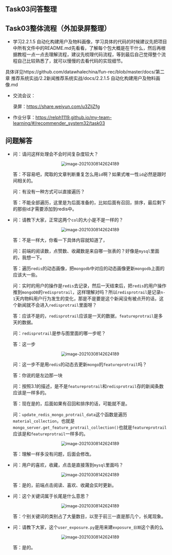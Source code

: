 ## Task03问答整理

## Task03整体流程（外加录屏整理）

- 学习2.2.1.5 自动化构建用户及物料画像，学习具体的代码的时候建议先把项目中所有文件中的README.md先看看，了解每个包大概是在干什么，然后再根据教程一点一点去理解流程，建议先梳理代码流程，等到最后自己觉得整个流程自己比较熟悉了，就可以慢慢的去看代码的实现细节。
  

具体详见https://github.com/datawhalechina/fun-rec/blob/master/docs/第二章 推荐系统实战/2.2新闻推荐系统实战/docs/2.2.1.5 自动化构建用户及物料画像.md

- 交流会议：

  录屏：https://share.weiyun.com/u3ZIjZfg
  
- 作业分享：https://relph1119.github.io/my-team-learning/#/recommender_system32/task03

## 问题解答

- 问：请问这样处理会不会时间复杂度较大？

  <div align=center> 
  <img src="https://ryluo.oss-cn-chengdu.aliyuncs.com/图片image-20211230102322111.png" alt="image-20210308142624189" style="zoom: 90%;" /> 
  </div>

  答：不容易吧，爬取的文章判断重复怎么用`id`啊？如果式唯一性`id`必然是跟时间相关的。

  问：有没有一种方式可以直接遍历？

  答：不能全部遍历，这里是为后面准备的，比如后面有召回，排序，最后剩下的那些id才需要添加到redis中。



- 问：请教下大家，正常这两个`col`的大小是不是一样的？

  <div align=center> 
  <img src="https://ryluo.oss-cn-chengdu.aliyuncs.com/图片image-20211230102626648.png" alt="image-20210308142624189" style="zoom: 90%;" /> 
  </div>

  答：不是一样大，你看一下具体内容就知道了，

  问：前端的阅读数，点赞数、收藏数是来自哪一张表的？好像是`mysql`里面的，我想一下。

  答：遍历`redis`的动态画像，把`mongodb`中对应的动态画像更新`mongodb`上面的应该大一些。

  问：实时的用户的操作是`redis`去记录，然后一天结束后，把`redis`的用户操作推到`mongoDB`的`redisprotrail`，这样理解对吗？所以`redisprotrail`是记录`n-1`天内物料用户行为发生的变化，那是不是要是这个新闻没有被点开的话，这个新闻就不会进入`redisprotrail`里面呀？

  答：应该不是的，`redisprotrail`应该是一天的数据，`featureprotrail`是多天的数据。

  问：`redisprotrail`是参与图里面的哪一步呢？

  答：这一步

  <div align=center> 
  <img src="https://ryluo.oss-cn-chengdu.aliyuncs.com/图片image-20211230103141635.png" alt="image-20210308142624189" style="zoom: 90%;" /> 
  </div>


  问：这一步不是用`redis`的动态去更新`mongo`的`featureprotrail`吗？

  答：你说的是左边那一块

  问：按照3.1的描述，是不是`featureprotrail`和`redisprotrail`存的新闻条数应该是一样多的。

  答：现在是的，后面如果有召回和排序的话，可能就不是。

  问：`update_redis_mongo_protrail_data`这个函数是遍历`material_collection`，也就是`mongo_server.get_feature_protrail_collection()`也就是`featureprotrail`应该是和`featureprotrail`一样多的。

  <div align=center> 
  <img src="https://ryluo.oss-cn-chengdu.aliyuncs.com/图片image-20211230103519843.png" alt="image-20210308142624189" style="zoom: 90%;" /> 
  </div>

  答：理解一样多没有问题，后面会修改。


- 问：用户的喜欢，收藏，点击是直接落到`mysql`里面吗？

  <div align=center> 
  <img src="https://ryluo.oss-cn-chengdu.aliyuncs.com/图片image-20211230103617150.png" alt="image-20210308142624189" style="zoom: 90%;" /> 
  </div>

  答：是的，前端点击阅读、喜欢、收藏会实时更新。


- 问：这个关键词属于长尾是什么意思？

  <div align=center> 
  <img src="https://ryluo.oss-cn-chengdu.aliyuncs.com/图片image-20211230103705581.png" alt="image-20210308142624189" style="zoom: 90%;" /> 
  </div>

  答：个别关键词的类别占了大量数目，以至于前三一直是那几个，长尾现象。



- 问：请教下大家，这个`user_exposure.py`是用来建`exposure_日期`这个表的么

  <div align=center> 
  <img src="https://ryluo.oss-cn-chengdu.aliyuncs.com/图片image-20211230103852764.png" alt="image-20210308142624189" style="zoom: 90%;" /> 
  </div>

  答：是的。